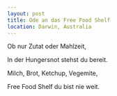 ```yaml
---
layout: post
title: Ode an das Free Food Shelf
location: Darwin, Australia
---
```


Ob nur Zutat oder Mahlzeit,

In der Hungersnot stehst du bereit.

Milch, Brot, Ketchup, Vegemite,

Free Food Shelf du bist nie weit.